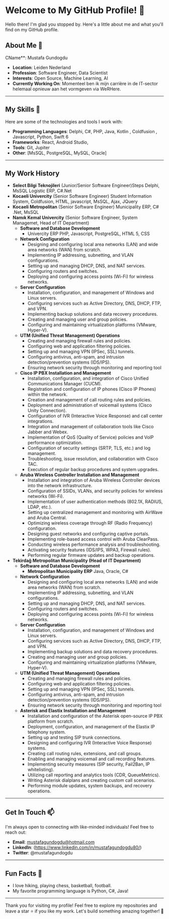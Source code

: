 # Welcome to My GitHub Profile! 👋

Hello there! I'm glad you stopped by. Here's a little about me and what you'll find on my GitHub profile.

## About Me 🌟

CName**: Mustafa Gundogdu
- **Location**: Leiden Nederland
- **Profession**: Software Engineer, Data Scientist
- **Interests**: Open Source, Machine Learning, AI
- **Currently Working On**: Momenteel ben ik mijn carrière in de IT-sector helemaal opnieuw aan het vormgeven via WeRHere.

---

## My Skills 🚀

Here are some of the technologies and tools I work with:

- **Programming Languages**: Delphi, C#, PHP, Java, Kotlin , Coldfusion , Javascript, Python, Swift 6
- **Frameworks**: React, Android Studio, 
- **Tools**: Git, Jupiter
- **Other**: [MsSQL, PostgreSQL, MySQL, Oracle]

---
## My Work History
- **Select Bilgi Teknojileri** (Junior/Senior Software Engineer)Steps Delphi, MsSQL Logistic ERP, C#.Net 
- **Kocaeli Univercity** (Senior Software Engineer) Student Information System, Coldfusion, HTML, javascript, MsSQL, Ajax, JQuery
- **Kocaeli Metropolitan** (Senior Software Engineer) Municipality ERP, C# .Net, MsSQL
- **Namık Kemal Univercity** (Senior Software Engineer, System Managemet, Head of IT Department) 
    - **Software and Database Development**
        - Univercity ERP PHP, Javascript, PostgreSQL, HTML 5, CSS
    - **Network Configuration**
        - Designing and configuring local area networks (LAN) and wide area networks (WAN) from scratch.
        - Implementing IP addressing, subnetting, and VLAN configurations.
        - Setting up and managing DHCP, DNS, and NAT services.
        - Configuring routers and switches.
        - Deploying and configuring access points (Wi-Fi) for wireless networks.
    - **Server Configuration**
        - Installation, configuration, and management of Windows and Linux servers.
        - Configuring services such as Active Directory, DNS, DHCP, FTP, and VPN.
        - Implementing backup solutions and data recovery procedures.
        - Creating and managing user and group policies.
        - Configuring and maintaining virtualization platforms (VMware, Hyper-V).
    - **UTM (Unified Threat Management) Operations**
        - Creating and managing firewall rules and policies.
        - Configuring web and application filtering policies.
        - Setting up and managing VPN (IPSec, SSL) tunnels.
        - Configuring antivirus, anti-spam, and intrusion detection/prevention systems (IDS/IPS).
        - Ensuring network security through monitoring and reporting tool
    - **Cisco IP PBX Installation and Management**
        - Installation, configuration, and integration of Cisco Unified Communications Manager (CUCM).
        - Registration and configuration of IP phones (Cisco IP Phones) within the network.
        - Creation and management of call routing rules and policies.
        - Deployment and administration of voicemail systems (Cisco Unity Connection).
        - Configuration of IVR (Interactive Voice Response) and call center integrations.
        - Integration and management of collaboration tools like Cisco Jabber and Webex.
        - Implementation of QoS (Quality of Service) policies and VoIP performance optimization.
        - Configuration of security settings (SRTP, TLS, etc.) and log management.
        - Troubleshooting, issue resolution, and collaboration with Cisco TAC.
        - Execution of regular backup procedures and system upgrades.
    - **Aruba Wireless Controller Installation and Management**
        - Installation and integration of Aruba Wireless Controller devices into the network infrastructure.
        - Configuration of SSIDs, VLANs, and security policies for wireless networks (Wi-Fi).
        - Implementation of user authentication methods (802.1X, RADIUS, LDAP, etc.).
        - Setting up centralized management and monitoring with AirWave and Aruba Central.
        - Optimizing wireless coverage through RF (Radio Frequency) configuration.
        - Designing guest networks and configuring captive portals.
        - Implementing role-based access control with Aruba ClearPass.
        - Conducting wireless performance analysis and troubleshooting.
        - Activating security features (IDS/IPS, WPA3, Firewall rules).
        - Performing regular firmware updates and backup operations.
- **Tekirdağ Metropolitan Municipality (Head of IT Department)** 
  - **Software and Database Development**
      - **Metropolitan Municipality ERP** Java, Oracle, C#
  - **Network Configuration**
      - Designing and configuring local area networks (LAN) and wide area networks (WAN) from scratch.
      - Implementing IP addressing, subnetting, and VLAN configurations.
      - Setting up and managing DHCP, DNS, and NAT services.
      - Configuring routers and switches.
      - Deploying and configuring access points (Wi-Fi) for wireless networks.
  - **Server Configuration**
      - Installation, configuration, and management of Windows and Linux servers.
      - Configuring services such as Active Directory, DNS, DHCP, FTP, and VPN.
      - Implementing backup solutions and data recovery procedures.
      - Creating and managing user and group policies.
      - Configuring and maintaining virtualization platforms (VMware, Hyper-V).
  - **UTM (Unified Threat Management) Operations**
      - Creating and managing firewall rules and policies.
      - Configuring web and application filtering policies.
      - Setting up and managing VPN (IPSec, SSL) tunnels.
      - Configuring antivirus, anti-spam, and intrusion detection/prevention systems (IDS/IPS).
      - Ensuring network security through monitoring and reporting tool
  - **Asterisk and Elastix Installation and Management**
      - Installation and configuration of the Asterisk open-source IP PBX platform from scratch.
      - Deployment, configuration, and management of the Elastix IP telephony system.
      - Setting up and testing SIP trunk connections.
      - Designing and configuring IVR (Interactive Voice Response) systems.
      - Creating call routing rules, extensions, and call groups.
      - Enabling and managing voicemail and call recording features.
      - Implementing security measures (SIP security, Fail2Ban, IP whitelisting).
      - Utilizing call reporting and analytics tools (CDR, QueueMetrics).
      - Writing Asterisk dialplans and creating custom call scenarios.
      - Performing module updates, system backups, and recovery operations.
---

## Get In Touch 📫

I'm always open to connecting with like-minded individuals! Feel free to reach out:

- **Email**: mustafagundogdu@hotmail.com  
- **LinkedIn**: (https://www.linkedin.com/in/mustafagundogdu80/)
- **Twitter**: @mustafagundogdu

---

## Fun Facts 🎉

- I love hiking, playing chess, basketball, football.
- My favorite programming language is Python, C#, Java!

---

Thank you for visiting my profile! Feel free to explore my repositories and leave a star ⭐ if you like my work. Let's build something amazing together! 🚀
